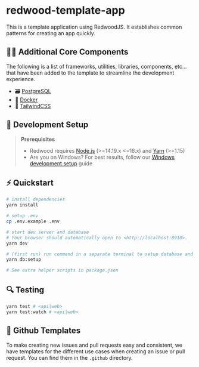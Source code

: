 # redwood-template-app

This is a template application using RedwoodJS. It establishes common patterns for creating an app quickly.

## 🧑‍💻 Additional Core Components

The following is a list of frameworks, utilities, libraries, components, etc... that have been added to the template to streamline the development experience.

- 🗃️ [PostgreSQL](https://www.postgresql.org/)
- 🚢 [Docker](https://www.docker.com/)
- 💄 [TailwindCSS](https://tailwindcss.com/)

## 🧱 Development Setup

> **Prerequisites**
>
> - Redwood requires [Node.js](https://nodejs.org/en/) (>=14.19.x <=16.x) and [Yarn](https://yarnpkg.com/) (>=1.15)
> - Are you on Windows? For best results, follow our [Windows development setup](https://redwoodjs.com/docs/how-to/windows-development-setup) guide

## ⚡️ Quickstart

```bash
# install dependencies
yarn install

# setup .env
cp .env.example .env

# start dev server and database
# Your browser should automatically open to <http://localhost:8910>.
yarn dev

# (first run) run command in a separate terminal to setup database and seed data
yarn db:setup

# See extra helper scripts in package.json

```

## 🔍 Testing

```bash
yarn test # <api|web>
yarn test:watch # <api|web>
```

## 📄 Github Templates

To make creating new issues and pull requests easy and consistent, we have templates for the different use cases when creating an issue or pull request. You can find them in the `.github` directory.
